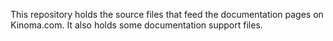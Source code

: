 This repository holds the source files that feed the documentation pages on Kinoma.com.
It also holds some documentation support files.
